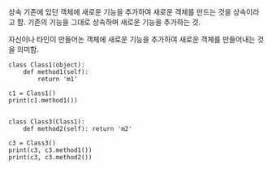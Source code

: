 상속
기존에 있던 객체에 새로운 기능을 추가하여 새로운 객체를 만드는 것을 상속이라고 함.
기존의 기능을 그대로 상속하며 새로운 기능을 추가하는 것. 

자신이나 타인이 만들어논 객체에 새로운 기능을 추가하여 새로운 객체를 만들어내는 것을 의미함.

```
class Class1(object):
    def method1(self):
        return 'm1'

c1 = Class1()
print(c1.method1())


class Class3(Class1):
    def method2(self): return 'm2'

c3 = Class3()
print(c3, c3.method1())
print(c3, c3.method2())
```